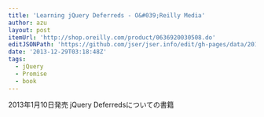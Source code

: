 ```yaml
---
title: 'Learning jQuery Deferreds - O&#039;Reilly Media'
author: azu
layout: post
itemUrl: 'http://shop.oreilly.com/product/0636920030508.do'
editJSONPath: 'https://github.com/jser/jser.info/edit/gh-pages/data/2013/12/index.json'
date: '2013-12-29T03:18:48Z'
tags:
  - jQuery
  - Promise
  - book
---
```

2013年1月10日発売
jQuery Deferredsについての書籍
